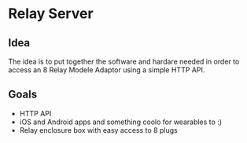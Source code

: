# Relay Server

## Idea
The idea is to put together the software and hardare needed in order to access an 8 Relay Modele Adaptor
using a simple HTTP API.

## Goals
* HTTP API
* iOS and Android apps and something coolo for wearables to :)
* Relay enclosure box with easy access to 8 plugs
